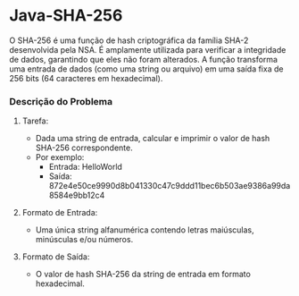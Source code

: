# Java-SHA-256

O SHA-256 é uma função de hash criptográfica da família SHA-2 desenvolvida pela NSA. É amplamente utilizada para verificar a integridade de dados, garantindo que eles não foram alterados. A função transforma uma entrada de dados (como uma string ou arquivo) em uma saída fixa de 256 bits (64 caracteres em hexadecimal).

### Descrição do Problema
1. Tarefa:
   - Dada uma string de entrada, calcular e imprimir o valor de hash SHA-256 correspondente.
   - Por exemplo:
     * Entrada: HelloWorld
     * Saída: 872e4e50ce9990d8b041330c47c9ddd11bec6b503ae9386a99da8584e9bb12c4
    
2. Formato de Entrada:
   - Uma única string alfanumérica contendo letras maiúsculas, minúsculas e/ou números.
  
3. Formato de Saída:
   - O valor de hash SHA-256 da string de entrada em formato hexadecimal.
